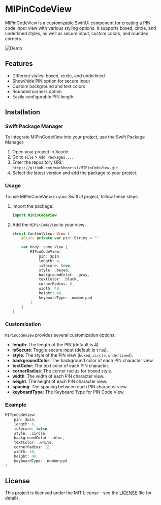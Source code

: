 # MIPinCodeView

MIPinCodeView is a customizable SwiftUI component for creating a PIN code input view with various styling options. It supports boxed, circle, and underlined styles, as well as secure input, custom colors, and rounded corners.


![Demo](https://github.com/ibrar110/MIPinCodeView/assets/28727450/ef73ee6f-9f16-48dd-9623-1fc32f9cdf2a)







## Features

- Different styles: boxed, circle, and underlined
- Show/hide PIN option for secure input
- Custom background and text colors
- Rounded corners option
- Easily configurable PIN length

## Installation

### Swift Package Manager

To integrate MIPinCodeView into your project, use the Swift Package Manager:

1. Open your project in Xcode.
2. Go to `File` > `Add Packages...`.
3. Enter the repository URL: `https://github.com/markhoorist/MIPinCodeView.git`.
4. Select the latest version and add the package to your project.

### Usage

To use MIPinCodeView in your SwiftUI project, follow these steps:

1. Import the package:
    ```swift
    import MIPinCodeView
    ```

2. Add the `MIPinCodeView` to your view:
    ```swift
    struct ContentView: View {
        @State private var pin: String = ""

        var body: some View {
            MIPinCodeView(
                pin: $pin,
                length: 4,
                isSecure: true,
                style: .boxed,
                backgroundColor: .gray,
                textColor: .black,
                cornerRadius: 8,
                width: 40,
                height: 40,
                keyboardType: .numberpad
            )
        }
    }
    ```

### Customization

`MIPinCodeView` provides several customization options:

- **length**: The length of the PIN (default is 4).
- **isSecure**: Toggle secure input (default is `true`).
- **style**: The style of the PIN view (`boxed`, `circle`, `underlined`).
- **backgroundColor**: The background color of each PIN character view.
- **textColor**: The text color of each PIN character.
- **cornerRadius**: The corner radius for boxed style.
- **width**: The width of each PIN character view.
- **height**: The height of each PIN character view.
- **spacing**: The spacing between each PIN character view.
- **keyboardType**: The Keyboard Type for PIN Code View.

### Example

```swift
MIPinCodeView(
    pin: $pin,
    length: 6,
    isSecure: false,
    style: .circle,
    backgroundColor: .blue,
    textColor: .white,
    cornerRadius: 12
    width: 40,
    height: 40,
    keyboardType: .numberpad
)
 ```

## License

This project is licensed under the MIT License - see the [LICENSE](LICENSE) file for details.

